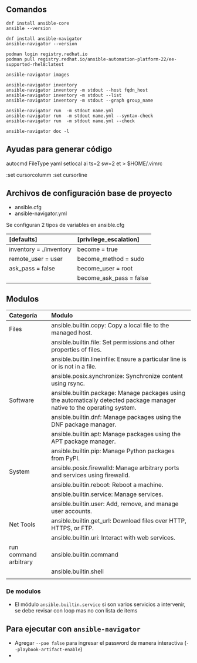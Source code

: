 ## Comandos

```
dnf install ansible-core
ansible --version

dnf install ansible-navigator
ansible-navigator --version

podman login registry.redhat.io
podman pull registry.redhat.io/ansible-automation-platform-22/ee-supported-rhel8:latest

ansible-navigator images

ansible-navigator inventory
ansible-navigator inventory -m stdout --host fqdn_host
ansible-navigator inventory -m stdout --list
ansible-navigator inventory -m stdout --graph group_name

ansible-navigator run  -m stdout name.yml
ansible-navigator run  -m stdout name.yml --syntax-check
ansible-navigator run  -m stdout name.yml --check

ansible-navigator doc -l

```

## Ayudas para generar código

autocmd FileType yaml setlocal ai ts=2 sw=2 et > $HOME/.vimrc

:set cursorcolumm
:set cursorline


## Archivos de configuración base de proyecto

 - ansible.cfg
 - ansible-navigator.yml

 Se configuran 2 tipos de variables en ansible.cfg
 
 
| [defaults] | [privilege_escalation] |
|:---------- |:---------------------- |
| inventory = ./inventory | become = true |
| remote_user = user | become_method = sudo |
| ask_pass = false | become_user = root |
|               | become_ask_pass = false |

## Modulos

| Categoría | Modulo |
|:----------|:-------|
| Files | ansible.builtin.copy: Copy a local file to the managed host. |
| | ansible.builtin.file: Set permissions and other properties of files. |
| | ansible.builtin.lineinfile: Ensure a particular line is or is not in a file. |
| | ansible.posix.synchronize: Synchronize content using rsync. |
| Software | ansible.builtin.package: Manage packages using the automatically detected package manager native to the operating system. |
| | ansible.builtin.dnf: Manage packages using the DNF package manager. |
| | ansible.builtin.apt: Manage packages using the APT package manager. |
| | ansible.builtin.pip: Manage Python packages from PyPI. |
| System | ansible.posix.firewalld: Manage arbitrary ports and services using firewalld. |
| | ansible.builtin.reboot: Reboot a machine. |
| | ansible.builtin.service: Manage services. |
| | ansible.builtin.user: Add, remove, and manage user accounts. |
| Net Tools | ansible.builtin.get_url: Download files over HTTP, HTTPS, or FTP. |
| | ansible.builtin.uri: Interact with web services. |
| run command arbitrary | ansible.builtin.command |
| | ansible.builtin.shell | ansible.builtin.raw |
| | 


### De modulos

- El módulo `ansible.builtin.service` si son varios servicios a intervenir, se debe revisar con loop mas no con lista de items


## Para ejecutar con `ansible-navigator`

- Agregar `--pae false` para ingresar el password de manera interactiva (`--playbook-artifact-enable`)
- 


